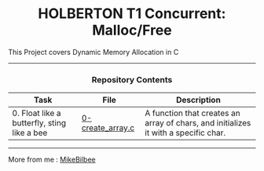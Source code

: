 <h1 style="text-align: center;"> HOLBERTON T1 Concurrent: Malloc/Free</h1>

This Project covers Dynamic Memory Allocation in C

---

<h3 style="text-align: center;">Repository Contents</h3>

| Task | File | Description |
| ----- | ----- | ----- |
| 0. Float like a butterfly, sting like a bee | [0-create_array.c]() | A function that creates an array of chars, and initializes it with a specific char.

---

More from me : [MikeBilbee](https://github.com/MikeBilbee)